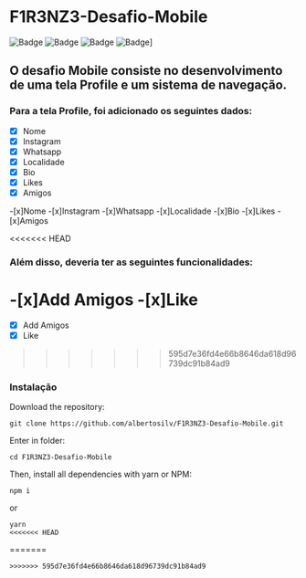 # F1R3NZ3-Desafio-Mobile
![Badge](https://img.shields.io/badge/React%20Native-0.41-blue)
![Badge](https://img.shields.io/badge/nodejs-15.14.0-brightgreen)
![Badge](https://img.shields.io/badge/npm-7.16.0-blue)
![Badge](https://img.shields.io/badge/react-16.3.1-blue)]

## O desafio Mobile consiste no desenvolvimento de uma tela Profile e um sistema de navegação.
### Para a tela Profile, foi adicionado os seguintes dados:

- [x] Nome
- [x] Instagram
- [x] Whatsapp
- [x] Localidade
- [x] Bio
- [x] Likes
- [x] Amigos

-[x]Nome
-[x]Instagram
-[x]Whatsapp
-[x]Localidade
-[x]Bio
-[x]Likes
-[x]Amigos

<<<<<<< HEAD
### Além disso, deveria ter as seguintes funcionalidades:

-[x]Add Amigos
-[x]Like
=======
- [x] Add Amigos
- [x] Like
>>>>>>> 595d7e36fd4e66b8646da618d96739dc91b84ad9

### Instalação
Download the repository:
```
git clone https://github.com/albertosilv/F1R3NZ3-Desafio-Mobile.git
```
Enter in folder:
```
cd F1R3NZ3-Desafio-Mobile
```
Then, install all dependencies with yarn or NPM:
```
npm i
```
or
```
yarn
<<<<<<< HEAD
```
=======
```
>>>>>>> 595d7e36fd4e66b8646da618d96739dc91b84ad9
